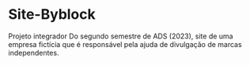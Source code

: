 # Site-Byblock
Projeto integrador Do segundo semestre de ADS (2023), site de uma empresa fictícia que é responsável pela ajuda de divulgação de marcas independentes.  
